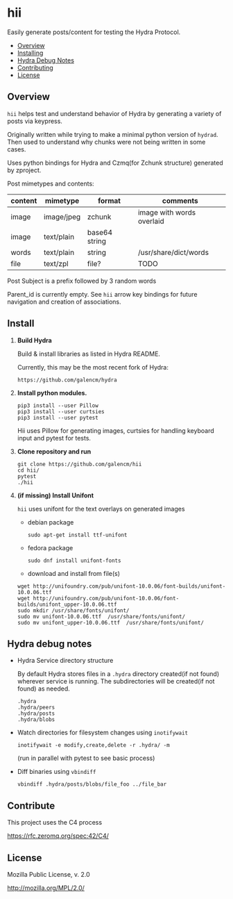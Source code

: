 # hii

Easily generate posts/content for testing the Hydra Protocol. 

* [Overview](#overview)
* [Installing](#install)
* [Hydra Debug Notes](#hydra-debug-notes)
* [Contributing](#contribute)
* [License](#license)

## Overview

`hii` helps test and understand behavior of Hydra by generating a variety of posts via keypress.

Originally written while trying to make a minimal python version of `hydrad`. Then used to understand why chunks were not being written in some cases.

Uses python bindings for Hydra and Czmq(for Zchunk structure) generated by zproject.

Post mimetypes and contents:

|content | mimetype   |    format        | comments
|--------|------------|------------------|-----------
|image   | image/jpeg |    zchunk        | image with words overlaid
|image   | text/plain |    base64 string | 
|words   | text/plain |    string        | /usr/share/dict/words 
|file    | text/zpl   |    file?         | TODO

Post Subject is a prefix followed by 3 random words

Parent_id is currently empty. See `hii` arrow key bindings for future navigation and creation of associations.

## Install

1. **Build Hydra** 

    Build & install libraries as listed in Hydra README.

    Currently, this may be the most recent fork of Hydra:  
    ```
    https://github.com/galencm/hydra
    ```

2. **Install python modules.**

    ```
    pip3 install --user Pillow
    pip3 install --user curtsies
    pip3 install --user pytest
    ```  
    Hii uses Pillow for generating images, curtsies for handling keyboard input and pytest for tests.  

3. **Clone repository and run**

    ```
    git clone https://github.com/galencm/hii
    cd hii/
    pytest
    ./hii 
    ```
4. **(if missing) Install Unifont**

    `hii` uses unifont for the text overlays on generated images

    * debian package
        ```
        sudo apt-get install ttf-unifont
        ```

    * fedora package
        ```
        sudo dnf install unifont-fonts
        ```

    * download and install from file(s)
    ```
    wget http://unifoundry.com/pub/unifont-10.0.06/font-builds/unifont-10.0.06.ttf
    wget http://unifoundry.com/pub/unifont-10.0.06/font-builds/unifont_upper-10.0.06.ttf
    sudo mkdir /usr/share/fonts/unifont/
    sudo mv unifont-10.0.06.ttf  /usr/share/fonts/unifont/
    sudo mv unifont_upper-10.0.06.ttf  /usr/share/fonts/unifont/
    ```
## <a name="note"></a> Hydra debug notes

* Hydra Service directory structure

    By default Hydra stores files in a `.hydra` directory created(if not found) wherever service is running. The subdirectories will be created(if not found) as needed.

    ```
    .hydra
    .hydra/peers
    .hydra/posts
    .hydra/blobs
    ```
* Watch directories for filesystem changes using `inotifywait` 
    
    ```
    inotifywait -e modify,create,delete -r .hydra/ -m
    ```  
    (run in parallel with pytest to see basic process)

* Diff binaries using `vbindiff`

    ```
    vbindiff .hydra/posts/blobs/file_foo ../file_bar
    ```

## Contribute

This project uses the C4 process

https://rfc.zeromq.org/spec:42/C4/

## License

Mozilla Public License, v. 2.0

http://mozilla.org/MPL/2.0/



